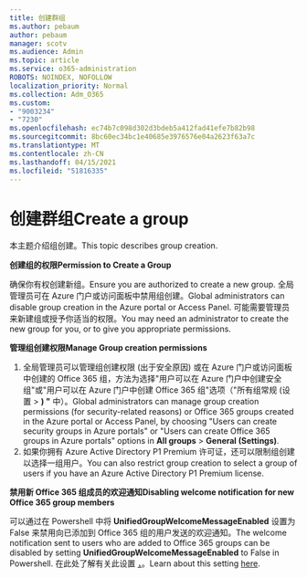 ```yaml
---
title: 创建群组
ms.author: pebaum
author: pebaum
manager: scotv
ms.audience: Admin
ms.topic: article
ms.service: o365-administration
ROBOTS: NOINDEX, NOFOLLOW
localization_priority: Normal
ms.collection: Adm_O365
ms.custom:
- "9003234"
- "7230"
ms.openlocfilehash: ec74b7c098d302d3bdeb5a412fad41efe7b82b98
ms.sourcegitcommit: 8bc60ec34bc1e40685e3976576e04a2623f63a7c
ms.translationtype: MT
ms.contentlocale: zh-CN
ms.lasthandoff: 04/15/2021
ms.locfileid: "51816335"
---
```

# <a name="create-a-group"></a><span data-ttu-id="668be-102">创建群组</span><span class="sxs-lookup"><span data-stu-id="668be-102">Create a group</span></span>

<span data-ttu-id="668be-103">本主题介绍组创建。</span><span class="sxs-lookup"><span data-stu-id="668be-103">This topic describes group creation.</span></span>

<span data-ttu-id="668be-104">**创建组的权限**</span><span class="sxs-lookup"><span data-stu-id="668be-104">**Permission to Create a Group**</span></span>

<span data-ttu-id="668be-105">确保你有权创建新组。</span><span class="sxs-lookup"><span data-stu-id="668be-105">Ensure you are authorized to create a new group.</span></span> <span data-ttu-id="668be-106">全局管理员可在 Azure 门户或访问面板中禁用组创建。</span><span class="sxs-lookup"><span data-stu-id="668be-106">Global administrators can disable group creation in the Azure portal or Access Panel.</span></span> <span data-ttu-id="668be-107">可能需要管理员来新建组或授予你适当的权限。</span><span class="sxs-lookup"><span data-stu-id="668be-107">You may need an administrator to create the new group for you, or to give you appropriate permissions.</span></span>

<span data-ttu-id="668be-108">**管理组创建权限**</span><span class="sxs-lookup"><span data-stu-id="668be-108">**Manage Group creation permissions**</span></span>

1. <span data-ttu-id="668be-109">全局管理员可以管理组创建权限 (出于安全原因) 或在 Azure 门户或访问面板中创建的 Office 365 组，方法为选择"用户可以在 Azure 门户中创建安全组"或"用户可以在 Azure 门户中创建 Office 365 组"选项（"所有组常规 (设置  >  **) "** 中）。</span><span class="sxs-lookup"><span data-stu-id="668be-109">Global administrators can manage group creation permissions (for security-related reasons) or Office 365 groups created in the Azure portal or Access Panel, by choosing "Users can create security groups in Azure portals" or "Users can create Office 365 groups in Azure portals" options in **All groups** > **General (Settings)**.</span></span>
2. <span data-ttu-id="668be-110">如果你拥有 Azure Active Directory P1 Premium 许可证，还可以限制组创建以选择一组用户。</span><span class="sxs-lookup"><span data-stu-id="668be-110">You can also restrict group creation to select a group of users if you have an Azure Active Directory P1 Premium license.</span></span>

<span data-ttu-id="668be-111">**禁用新 Office 365 组成员的欢迎通知**</span><span class="sxs-lookup"><span data-stu-id="668be-111">**Disabling welcome notification for new Office 365 group members**</span></span>

<span data-ttu-id="668be-112">可以通过在 Powershell 中将 **UnifiedGroupWelcomeMessageEnabled** 设置为 False 来禁用向已添加到 Office 365 组的用户发送的欢迎通知。</span><span class="sxs-lookup"><span data-stu-id="668be-112">The welcome notification sent to users who are added to Office 365 groups can be disabled by setting **UnifiedGroupWelcomeMessageEnabled** to False in Powershell.</span></span> <span data-ttu-id="668be-113">在此处了解有关此设置 [，](https://docs.microsoft.com/powershell/module/exchange/set-unifiedgroup?view=exchange-ps&preserve-view=true)。</span><span class="sxs-lookup"><span data-stu-id="668be-113">Learn about this setting [here](https://docs.microsoft.com/powershell/module/exchange/set-unifiedgroup?view=exchange-ps&preserve-view=true).</span></span>

